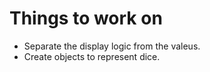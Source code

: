 # Things to work on
* Separate the display logic from the valeus.
* Create objects to represent dice.
